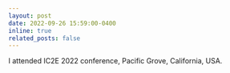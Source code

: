 ```yaml
---
layout: post
date: 2022-09-26 15:59:00-0400
inline: true
related_posts: false
---
```


I attended IC2E 2022 conference,  Pacific Grove, California, USA. 